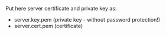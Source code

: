 Put here server certificate and private key as:
- server.key.pem  (private key - without password protection!)
- server.cert.pem (certificate)
